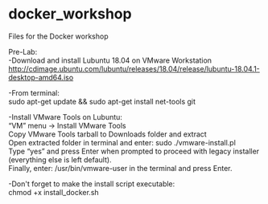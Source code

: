 # docker_workshop
Files for the Docker workshop

Pre-Lab:  
-Download and install Lubuntu 18.04 on VMware Workstation  
  http://cdimage.ubuntu.com/lubuntu/releases/18.04/release/lubuntu-18.04.1-desktop-amd64.iso
 
-From terminal:  
sudo apt-get update && sudo apt-get install net-tools git

-Install VMware Tools on Lubuntu:  
	“VM” menu -> Install VMware Tools  
	Copy VMware Tools tarball to Downloads folder and extract  
	Open extracted folder in terminal and enter:   sudo ./vmware-install.pl  
	Type “yes” and press Enter when prompted to proceed with legacy installer (everything else is left default).  
	Finally, enter: /usr/bin/vmware-user in the terminal and press Enter.  

-Don't forget to make the install script executable:  
chmod +x install_docker.sh  
